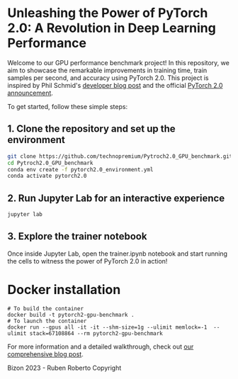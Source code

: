 # Unleashing the Power of PyTorch 2.0: A Revolution in Deep Learning Performance

Welcome to our GPU performance benchmark project! In this repository, we aim to showcase the remarkable improvements in training time, train samples per second, and accuracy using PyTorch 2.0. This project is inspired by Phil Schmid's [developer blog post](https://www.philschmid.de/getting-started-pytorch-2-0-transformers) and the official [PyTorch 2.0 announcement](https://pytorch.org/get-started/pytorch-2.0/#overview).

To get started, follow these simple steps:

## 1. Clone the repository and set up the environment
```bash
git clone https://github.com/technopremium/Pytroch2.0_GPU_benchmark.git
cd Pytroch2.0_GPU_benchmark
conda env create -f pytorch2.0_environment.yml
conda activate pytorch2.0
```
## 2. Run Jupyter Lab for an interactive experience
```bash
jupyter lab
```
## 3. Explore the trainer notebook
Once inside Jupyter Lab, open the trainer.ipynb notebook and start running the cells to witness the power of PyTorch 2.0 in action!


# Docker installation 
```
# To build the container
docker build -t pytorch2-gpu-benchmark .
# To launch the container
docker run --gpus all -it -it --shm-size=1g --ulimit memlock=-1  --ulimit stack=67108864 --rm pytorch2-gpu-benchmark
```

For more information and a detailed walkthrough, check out [our comprehensive blog post](https://bizonbizon.notion.site/Unleash-the-Power-of-PyTorch-2-0-A-Revolution-in-Deep-Learning-Performance-e0740febe9364abab8899dbe3a6021a6).

Bizon 2023 - Ruben Roberto Copyright

